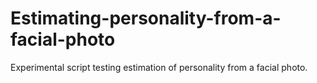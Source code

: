 # Estimating-personality-from-a-facial-photo
Experimental script testing estimation of personality from a facial photo.
